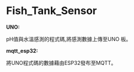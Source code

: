 # Fish_Tank_Sensor
**UNO:** 

pH值與水溫感測的程式碼,將感測數據上傳至UNO 板。


**mqtt_esp32:** 

將UNO程式碼的數據藉由ESP32發布至MQTT。
